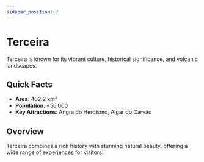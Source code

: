 ```yaml
---
sidebar_position: 7
---
```


# Terceira

Terceira is known for its vibrant culture, historical significance, and volcanic landscapes.

## Quick Facts
- **Area**: 402.2 km²
- **Population**: ~56,000
- **Key Attractions**: Angra do Heroísmo, Algar do Carvão

## Overview
Terceira combines a rich history with stunning natural beauty, offering a wide range of experiences for visitors.
